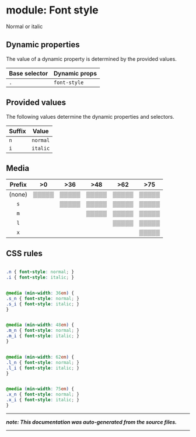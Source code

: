 # module: Font style

Normal or italic








## Dynamic properties
The value of a dynamic property is determined by the provided values.

| Base selector | Dynamic props |
| ------------- | ------------- |
| `.` |`font-style`|





## Provided values
The following values determine the dynamic properties and selectors.

Suffix  | Value
--------- | ---------
`n` | `normal`
`i` | `italic`




## Media





| Prefix  |  >0 |  >36 |  >48 |  >62 |  >75 | 
| :------:  |  :---------: |  :---------: |  :---------: |  :---------: |  :---------: | 
|  (none)  |▒▒▒▒▒|▒▒▒▒▒|▒▒▒▒▒|▒▒▒▒▒|▒▒▒▒▒|
|  `s`  ||▒▒▒▒▒|▒▒▒▒▒|▒▒▒▒▒|▒▒▒▒▒|
|  `m`  |||▒▒▒▒▒|▒▒▒▒▒|▒▒▒▒▒|
|  `l`  ||||▒▒▒▒▒|▒▒▒▒▒|
|  `x`  |||||▒▒▒▒▒|






## CSS rules
```css

.n { font-style: normal; }
.i { font-style: italic; }


@media (min-width: 36em) {
.s_n { font-style: normal; }
.s_i { font-style: italic; }
}


@media (min-width: 48em) {
.m_n { font-style: normal; }
.m_i { font-style: italic; }
}


@media (min-width: 62em) {
.l_n { font-style: normal; }
.l_i { font-style: italic; }
}


@media (min-width: 75em) {
.x_n { font-style: normal; }
.x_i { font-style: italic; }
}

```

- - - - -
_**note: This documentation was auto-generated from the source files.**_
- - - - -